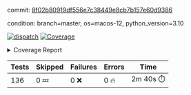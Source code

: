 commit: [8f02b80919df556e7c38449e8cb7b157e60d9386](https://github.com/rcmdnk/homebrew-file/tree/8f02b80919df556e7c38449e8cb7b157e60d9386)

condition: branch=master, os=macos-12, python_version=3.10

[![dispatch](https://github.com/rcmdnk/homebrew-file/actions/workflows/dispatch.yml/badge.svg)](https://github.com/rcmdnk/homebrew-file/actions/runs/4269700656)
<a href="https://github.com/rcmdnk/homebrew-file/blob/undefined/README.md"><img alt="Coverage" src="https://img.shields.io/badge/Coverage-52%25-orange.svg" /></a><details><summary>Coverage Report </summary><table><tr><th>File</th><th>Stmts</th><th>Miss</th><th>Cover</th><th>Missing</th></tr><tbody><tr><td colspan="5"><b>bin</b></td></tr><tr><td>&nbsp; &nbsp;<a href="https://github.com/rcmdnk/homebrew-file/blob/undefined/bin/brew-file">brew-file</a></td><td>1851</td><td>880</td><td>52%</td><td><a href="https://github.com/rcmdnk/homebrew-file/blob/undefined/bin/brew-file#L44-L59">44&ndash;59</a>, <a href="https://github.com/rcmdnk/homebrew-file/blob/undefined/bin/brew-file#L64-L66">64&ndash;66</a>, <a href="https://github.com/rcmdnk/homebrew-file/blob/undefined/bin/brew-file#L185">185</a>, <a href="https://github.com/rcmdnk/homebrew-file/blob/undefined/bin/brew-file#L293">293</a>, <a href="https://github.com/rcmdnk/homebrew-file/blob/undefined/bin/brew-file#L312">312</a>, <a href="https://github.com/rcmdnk/homebrew-file/blob/undefined/bin/brew-file#L318">318</a>, <a href="https://github.com/rcmdnk/homebrew-file/blob/undefined/bin/brew-file#L349-L351">349&ndash;351</a>, <a href="https://github.com/rcmdnk/homebrew-file/blob/undefined/bin/brew-file#L374-L376">374&ndash;376</a>, <a href="https://github.com/rcmdnk/homebrew-file/blob/undefined/bin/brew-file#L386-L397">386&ndash;397</a>, <a href="https://github.com/rcmdnk/homebrew-file/blob/undefined/bin/brew-file#L587">587</a>, <a href="https://github.com/rcmdnk/homebrew-file/blob/undefined/bin/brew-file#L589">589</a>, <a href="https://github.com/rcmdnk/homebrew-file/blob/undefined/bin/brew-file#L591">591</a>, <a href="https://github.com/rcmdnk/homebrew-file/blob/undefined/bin/brew-file#L608-L612">608&ndash;612</a>, <a href="https://github.com/rcmdnk/homebrew-file/blob/undefined/bin/brew-file#L625-L630">625&ndash;630</a>, <a href="https://github.com/rcmdnk/homebrew-file/blob/undefined/bin/brew-file#L640">640</a>, <a href="https://github.com/rcmdnk/homebrew-file/blob/undefined/bin/brew-file#L655">655</a>, <a href="https://github.com/rcmdnk/homebrew-file/blob/undefined/bin/brew-file#L659-L663">659&ndash;663</a>, <a href="https://github.com/rcmdnk/homebrew-file/blob/undefined/bin/brew-file#L681-L695">681&ndash;695</a>, <a href="https://github.com/rcmdnk/homebrew-file/blob/undefined/bin/brew-file#L709-L718">709&ndash;718</a>, <a href="https://github.com/rcmdnk/homebrew-file/blob/undefined/bin/brew-file#L740">740</a>, <a href="https://github.com/rcmdnk/homebrew-file/blob/undefined/bin/brew-file#L743-L746">743&ndash;746</a>, <a href="https://github.com/rcmdnk/homebrew-file/blob/undefined/bin/brew-file#L838-L853">838&ndash;853</a>, <a href="https://github.com/rcmdnk/homebrew-file/blob/undefined/bin/brew-file#L877">877</a>, <a href="https://github.com/rcmdnk/homebrew-file/blob/undefined/bin/brew-file#L888-L889">888&ndash;889</a>, <a href="https://github.com/rcmdnk/homebrew-file/blob/undefined/bin/brew-file#L897">897</a>, <a href="https://github.com/rcmdnk/homebrew-file/blob/undefined/bin/brew-file#L910-L915">910&ndash;915</a>, <a href="https://github.com/rcmdnk/homebrew-file/blob/undefined/bin/brew-file#L919-L921">919&ndash;921</a>, <a href="https://github.com/rcmdnk/homebrew-file/blob/undefined/bin/brew-file#L925-L928">925&ndash;928</a>, <a href="https://github.com/rcmdnk/homebrew-file/blob/undefined/bin/brew-file#L1032">1032</a>, <a href="https://github.com/rcmdnk/homebrew-file/blob/undefined/bin/brew-file#L1084">1084</a>, <a href="https://github.com/rcmdnk/homebrew-file/blob/undefined/bin/brew-file#L1149-L1152">1149&ndash;1152</a>, <a href="https://github.com/rcmdnk/homebrew-file/blob/undefined/bin/brew-file#L1158">1158</a>, <a href="https://github.com/rcmdnk/homebrew-file/blob/undefined/bin/brew-file#L1164">1164</a>, <a href="https://github.com/rcmdnk/homebrew-file/blob/undefined/bin/brew-file#L1168">1168</a>, <a href="https://github.com/rcmdnk/homebrew-file/blob/undefined/bin/brew-file#L1175">1175</a>, <a href="https://github.com/rcmdnk/homebrew-file/blob/undefined/bin/brew-file#L1183">1183</a>, <a href="https://github.com/rcmdnk/homebrew-file/blob/undefined/bin/brew-file#L1185">1185</a>, <a href="https://github.com/rcmdnk/homebrew-file/blob/undefined/bin/brew-file#L1216">1216</a>, <a href="https://github.com/rcmdnk/homebrew-file/blob/undefined/bin/brew-file#L1221-L1224">1221&ndash;1224</a>, <a href="https://github.com/rcmdnk/homebrew-file/blob/undefined/bin/brew-file#L1226-L1229">1226&ndash;1229</a>, <a href="https://github.com/rcmdnk/homebrew-file/blob/undefined/bin/brew-file#L1258-L1268">1258&ndash;1268</a>, <a href="https://github.com/rcmdnk/homebrew-file/blob/undefined/bin/brew-file#L1271-L1274">1271&ndash;1274</a>, <a href="https://github.com/rcmdnk/homebrew-file/blob/undefined/bin/brew-file#L1277-L1281">1277&ndash;1281</a>, <a href="https://github.com/rcmdnk/homebrew-file/blob/undefined/bin/brew-file#L1287">1287</a>, <a href="https://github.com/rcmdnk/homebrew-file/blob/undefined/bin/brew-file#L1293">1293</a>, <a href="https://github.com/rcmdnk/homebrew-file/blob/undefined/bin/brew-file#L1299-L1304">1299&ndash;1304</a>, <a href="https://github.com/rcmdnk/homebrew-file/blob/undefined/bin/brew-file#L1315-L1337">1315&ndash;1337</a>, <a href="https://github.com/rcmdnk/homebrew-file/blob/undefined/bin/brew-file#L1341">1341</a>, <a href="https://github.com/rcmdnk/homebrew-file/blob/undefined/bin/brew-file#L1344">1344</a>, <a href="https://github.com/rcmdnk/homebrew-file/blob/undefined/bin/brew-file#L1348">1348</a>, <a href="https://github.com/rcmdnk/homebrew-file/blob/undefined/bin/brew-file#L1355-L1384">1355&ndash;1384</a>, <a href="https://github.com/rcmdnk/homebrew-file/blob/undefined/bin/brew-file#L1387-L1410">1387&ndash;1410</a>, <a href="https://github.com/rcmdnk/homebrew-file/blob/undefined/bin/brew-file#L1415-L1419">1415&ndash;1419</a>, <a href="https://github.com/rcmdnk/homebrew-file/blob/undefined/bin/brew-file#L1425-L1430">1425&ndash;1430</a>, <a href="https://github.com/rcmdnk/homebrew-file/blob/undefined/bin/brew-file#L1435-L1482">1435&ndash;1482</a>, <a href="https://github.com/rcmdnk/homebrew-file/blob/undefined/bin/brew-file#L1485-L1516">1485&ndash;1516</a>, <a href="https://github.com/rcmdnk/homebrew-file/blob/undefined/bin/brew-file#L1521-L1552">1521&ndash;1552</a>, <a href="https://github.com/rcmdnk/homebrew-file/blob/undefined/bin/brew-file#L1555-L1637">1555&ndash;1637</a>, <a href="https://github.com/rcmdnk/homebrew-file/blob/undefined/bin/brew-file#L1640-L1648">1640&ndash;1648</a>, <a href="https://github.com/rcmdnk/homebrew-file/blob/undefined/bin/brew-file#L1661">1661</a>, <a href="https://github.com/rcmdnk/homebrew-file/blob/undefined/bin/brew-file#L1666">1666</a>, <a href="https://github.com/rcmdnk/homebrew-file/blob/undefined/bin/brew-file#L1671-L1710">1671&ndash;1710</a>, <a href="https://github.com/rcmdnk/homebrew-file/blob/undefined/bin/brew-file#L1714-L1829">1714&ndash;1829</a>, <a href="https://github.com/rcmdnk/homebrew-file/blob/undefined/bin/brew-file#L1839-L1851">1839&ndash;1851</a>, <a href="https://github.com/rcmdnk/homebrew-file/blob/undefined/bin/brew-file#L1855">1855</a>, <a href="https://github.com/rcmdnk/homebrew-file/blob/undefined/bin/brew-file#L1862-L1942">1862&ndash;1942</a>, <a href="https://github.com/rcmdnk/homebrew-file/blob/undefined/bin/brew-file#L1949-L1975">1949&ndash;1975</a>, <a href="https://github.com/rcmdnk/homebrew-file/blob/undefined/bin/brew-file#L1978-L1985">1978&ndash;1985</a>, <a href="https://github.com/rcmdnk/homebrew-file/blob/undefined/bin/brew-file#L1989-L1990">1989&ndash;1990</a>, <a href="https://github.com/rcmdnk/homebrew-file/blob/undefined/bin/brew-file#L1995-L2039">1995&ndash;2039</a>, <a href="https://github.com/rcmdnk/homebrew-file/blob/undefined/bin/brew-file#L2043-L2079">2043&ndash;2079</a>, <a href="https://github.com/rcmdnk/homebrew-file/blob/undefined/bin/brew-file#L2082-L2087">2082&ndash;2087</a>, <a href="https://github.com/rcmdnk/homebrew-file/blob/undefined/bin/brew-file#L2091-L2099">2091&ndash;2099</a>, <a href="https://github.com/rcmdnk/homebrew-file/blob/undefined/bin/brew-file#L2107-L2115">2107&ndash;2115</a>, <a href="https://github.com/rcmdnk/homebrew-file/blob/undefined/bin/brew-file#L2119-L2121">2119&ndash;2121</a>, <a href="https://github.com/rcmdnk/homebrew-file/blob/undefined/bin/brew-file#L2125">2125</a>, <a href="https://github.com/rcmdnk/homebrew-file/blob/undefined/bin/brew-file#L2129-L2137">2129&ndash;2137</a>, <a href="https://github.com/rcmdnk/homebrew-file/blob/undefined/bin/brew-file#L2147-L2315">2147&ndash;2315</a>, <a href="https://github.com/rcmdnk/homebrew-file/blob/undefined/bin/brew-file#L2321-L2471">2321&ndash;2471</a>, <a href="https://github.com/rcmdnk/homebrew-file/blob/undefined/bin/brew-file#L2486">2486</a>, <a href="https://github.com/rcmdnk/homebrew-file/blob/undefined/bin/brew-file#L2492">2492</a>, <a href="https://github.com/rcmdnk/homebrew-file/blob/undefined/bin/brew-file#L2497">2497</a>, <a href="https://github.com/rcmdnk/homebrew-file/blob/undefined/bin/brew-file#L2522">2522</a>, <a href="https://github.com/rcmdnk/homebrew-file/blob/undefined/bin/brew-file#L2600-L2611">2600&ndash;2611</a>, <a href="https://github.com/rcmdnk/homebrew-file/blob/undefined/bin/brew-file#L2616">2616</a>, <a href="https://github.com/rcmdnk/homebrew-file/blob/undefined/bin/brew-file#L2646-L2653">2646&ndash;2653</a>, <a href="https://github.com/rcmdnk/homebrew-file/blob/undefined/bin/brew-file#L2678">2678</a>, <a href="https://github.com/rcmdnk/homebrew-file/blob/undefined/bin/brew-file#L2688">2688</a>, <a href="https://github.com/rcmdnk/homebrew-file/blob/undefined/bin/brew-file#L2704">2704</a>, <a href="https://github.com/rcmdnk/homebrew-file/blob/undefined/bin/brew-file#L2718-L2722">2718&ndash;2722</a>, <a href="https://github.com/rcmdnk/homebrew-file/blob/undefined/bin/brew-file#L2726-L2729">2726&ndash;2729</a>, <a href="https://github.com/rcmdnk/homebrew-file/blob/undefined/bin/brew-file#L2732-L2735">2732&ndash;2735</a>, <a href="https://github.com/rcmdnk/homebrew-file/blob/undefined/bin/brew-file#L2738-L2743">2738&ndash;2743</a>, <a href="https://github.com/rcmdnk/homebrew-file/blob/undefined/bin/brew-file#L2770-L2777">2770&ndash;2777</a>, <a href="https://github.com/rcmdnk/homebrew-file/blob/undefined/bin/brew-file#L2788-L2795">2788&ndash;2795</a>, <a href="https://github.com/rcmdnk/homebrew-file/blob/undefined/bin/brew-file#L2876-L2878">2876&ndash;2878</a>, <a href="https://github.com/rcmdnk/homebrew-file/blob/undefined/bin/brew-file#L2893">2893</a>, <a href="https://github.com/rcmdnk/homebrew-file/blob/undefined/bin/brew-file#L2899">2899</a>, <a href="https://github.com/rcmdnk/homebrew-file/blob/undefined/bin/brew-file#L2910-L3509">2910&ndash;3509</a>, <a href="https://github.com/rcmdnk/homebrew-file/blob/undefined/bin/brew-file#L3513">3513</a></td></tr><tr><td><b>TOTAL</b></td><td><b>1851</b></td><td><b>880</b></td><td><b>52%</b></td><td>&nbsp;</td></tr></tbody></table></details>

| Tests | Skipped | Failures | Errors | Time |
| ----- | ------- | -------- | -------- | ------------------ |
| 136 | 0 :zzz: | 0 :x: | 0 :fire: | 2m 40s :stopwatch: |


